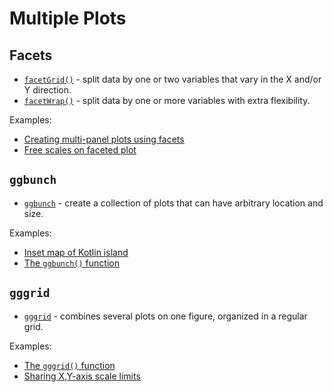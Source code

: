 # Multiple Plots

## Facets

- [`facetGrid()`](%api_facet%/facet-grid.html) - split data by one or two variables that vary in the X and/or Y direction.
- [`facetWrap()`](%api_facet%/facet-wrap.html) - split data by one or more variables with extra flexibility.

Examples:

- [Creating multi-panel plots using facets](%nb-facets%)
- [Free scales on faceted plot](%nb-facets_free_scales%)

## `ggbunch`

- [`ggbunch`](%api_lets_plot%/ggbunch.html) - create a collection of plots that can have arbitrary location and size.

Examples:

- [Inset map of Kotlin island](%nb-spatialdataset_kotlin_isl%)
- [The `ggbunch()` function](%nb-ggbunch%)

## `gggrid`

- [`gggrid`](%api_lets_plot%/gggrid.html) - combines several plots on one figure, organized in a regular grid.

Examples:

- [The `gggrid()` function](%nb-plot_grid%)
- [Sharing X,Y-axis scale limits](%nb-gggrid_scale_share%)